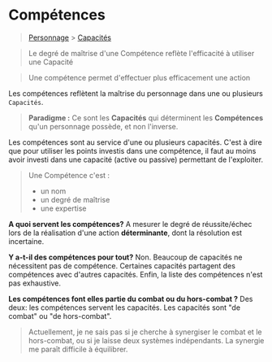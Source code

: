 # Compétences
> [Personnage](https://trello.com/c/j5txrEnh) > [Capacités](https://trello.com/c/EUJsvYrZ)

> Le degré de maîtrise d'une Compétence reflète l'efficacité à utiliser une Capacité 

> Une compétence permet d'effectuer plus efficacement une action

Les compétences reflètent la maîtrise du personnage dans une ou plusieurs `Capacités`.

> **Paradigme :**
Ce sont les **Capacités** qui déterminent les **Compétences** qu'un personnage possède, et non l'inverse.

Les compétences sont au service d'une ou plusieurs capacités. C'est à dire que pour utiliser les points investis dans une compétence, il faut au moins avoir investi dans une capacité (active ou passive) permettant de l'exploiter. 

> Une Compétence c'est :
> - un nom
> - un degré de maîtrise
> - une expertise

**A quoi servent les compétences?** A mesurer le degré de réussite/échec lors de la réalisation d'une action **déterminante**, dont la résolution est incertaine.

**Y a-t-il des compétences pour tout?** Non. Beaucoup de capacités ne nécessitent pas de compétence.  Certaines capacités partagent des compétences avec d'autres capacités. Enfin, la liste des compétences n'est pas exhaustive. 

**Les compétences font elles partie du combat ou du hors-combat ?** Des deux: les compétences servent les capacités. Les capacités sont "de combat" ou "de hors-combat".

> Actuellement,  je ne sais pas si je cherche à synergiser le combat et le hors-combat, ou si je laisse deux systèmes indépendants. La synergie me paraît difficile à équilibrer.
